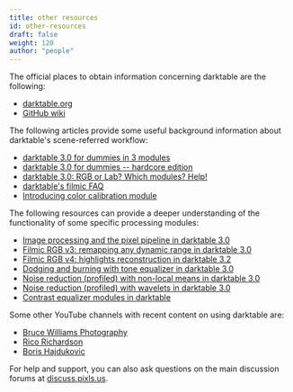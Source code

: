 ```yaml
---
title: other resources
id: other-resources
draft: false
weight: 120
author: "people"
---
```


The official places to obtain information concerning darktable are the following:

- [darktable.org](https://darktable.org/)
- [GitHub wiki](https://github.com/darktable-org/darktable/wiki)

The following articles provide some useful background information about darktable's scene-referred workflow:

- [darktable 3.0 for dummies in 3 modules](https://discuss.pixls.us/t/darktable-3-0-for-dummies-in-3-modules/15849)
- [darktable 3.0 for dummies -- hardcore edition](https://discuss.pixls.us/t/darktable-3-0-for-dummies-hardcore-edition/15864)
- [darktable 3.0: RGB or Lab? Which modules? Help!](https://pixls.us/articles/darktable-3-rgb-or-lab-which-modules-help/)
- [darktable's filmic FAQ](https://discuss.pixls.us/t/darktables-filmic-faq/20138)
- [Introducing color calibration module](https://discuss.pixls.us/t/introducing-color-calibration-module-formerly-known-as-channel-mixer-rgb/21227)

The following resources can provide a deeper understanding of the functionality of some specific processing modules:

- [Image processing and the pixel pipeline in darktable 3.0](https://youtu.be/3FFU-Ltvm0I)
- [Filmic RGB v3: remapping any dynamic range in darktable 3.0](https://youtu.be/zbPj_TqTF88)
- [Filmic RGB v4: highlights reconstruction in darktable 3.2](https://youtu.be/leZVK2s68QA)
- [Dodging and burning with tone equalizer in darktable 3.0](https://youtu.be/kzACn3l49HM)
- [Noise reduction (profiled) with non-local means in darktable 3.0](https://youtu.be/InsCJAPSdjI)
- [Noise reduction (profiled) with wavelets in darktable 3.0](https://youtu.be/7ZhbeXpx2W8)
- [Contrast equalizer modules in darktable](https://youtu.be/zzVXK4eAM5E)

Some other YouTube channels with recent content on using darktable are:

- [Bruce Williams Photography](https://www.youtube.com/user/audio2u)
- [Rico Richardson](https://www.youtube.com/channel/UC126kKAgMILMnVIi7HvQGlw)
- [Boris Hajdukovic](https://www.youtube.com/user/s7habo)

For help and support, you can also ask questions on the main discussion forums at [discuss.pixls.us](https://discuss.pixls.us/).
